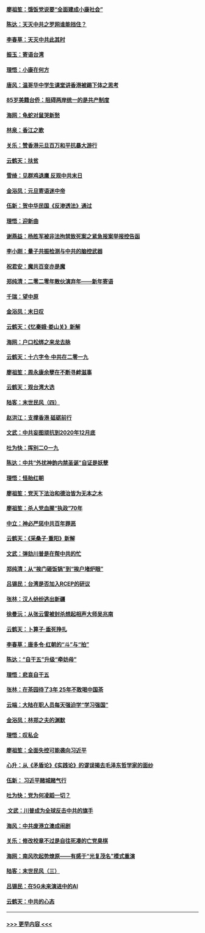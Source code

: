 #### [廖祖笙：饿饭党说要“全面建成小康社会”](../pages/nsc993/n11767482.md?t=01042055) 
#### [陈达：天灭中共之罗网谁能挡住？](../pages/nsc993/n11767465.md?t=01042055) 
#### [李春草：天灭中共此其时](../pages/nsc993/n11767452.md?t=01042055) 
#### [振玉：寄语台湾](../pages/nsc993/n11767432.md?t=01042055) 
#### [理悟：小康在何方](../pages/nsc993/n11767394.md?t=01042055) 
#### [唐风：温哥华中学生课堂讲香港被踢下体之思考](../pages/nsc993/n11766848.md?t=01042055) 
#### [85岁美籍台侨：阻碍两岸统一的是共产制度](../pages/nsc993/n11765043.md?t=01042055) 
#### [海网：龟蛇对鼠哭新愁](../pages/nsc993/n11764895.md?t=01042055) 
#### [林泉：香江之歌](../pages/nsc993/n11764415.md?t=01042055) 
#### [关乐：赞香港元旦百万和平抗暴大游行](../pages/nsc993/n11764382.md?t=01042055) 
#### [云鹤天：扶贫](../pages/nsc993/n11764245.md?t=01042055) 
#### [雪绮：见群鸡退鹰  反观中共末日](../pages/nsc993/n11762112.md?t=01042055) 
#### [金浴凤：元旦寄语迷中帝](../pages/nsc993/n11761788.md?t=01042055) 
#### [伍新：贺中华民国《反渗透法》通过](../pages/nsc993/n11761994.md?t=01042055) 
#### [理悟：迎新曲](../pages/nsc993/n11761152.md?t=01042055) 
#### [谢燕益：杨胜军被非法拘禁致死案之紧急报案举报控告函](../pages/nsc993/n11756134.md?t=01042055) 
#### [李小刚：量子共振检测与中共的脑控武器](../pages/nsc993/n11754518.md?t=01042055) 
#### [祝君安：魔共百变亦是魔](../pages/nsc993/n11754469.md?t=01042055) 
#### [郑纯清：二零二零年散伙演弃年——新年寄语](../pages/nsc993/n11754195.md?t=01042055) 
#### [千瑞：望中原](../pages/nsc993/n11754159.md?t=01042055) 
#### [金浴凤：末日叹](../pages/nsc993/n11752359.md?t=01042055) 
#### [云鹤天：《忆秦娥‧娄山关》新解](../pages/nsc993/n11752348.md?t=01042055) 
#### [海网：户口松绑之来龙去脉](../pages/nsc993/n11752328.md?t=01042055) 
#### [云鹤天：十六字令‧中共在二零一九](../pages/nsc993/n11752305.md?t=01042055) 
#### [廖祖笙：周永康余孽在不断寻衅滋事](../pages/nsc993/n11751013.md?t=01042055) 
#### [云鹤天：观台湾大选](../pages/nsc993/n11751007.md?t=01042055) 
#### [陆客：末世民风（四）](../pages/nsc993/n11749203.md?t=01042055) 
#### [赵洪江：支撑香港 砥砺前行](../pages/nsc993/n11748482.md?t=01042055) 
#### [文武：中共妄图顽抗到2020年12月底](../pages/nsc993/n11748446.md?t=01042055) 
#### [吐为快：挥别二O一九](../pages/nsc993/n11748411.md?t=01042055) 
#### [陈达：中共“外扰神韵内禁圣诞”自证是妖孽](../pages/nsc993/n11748226.md?t=01042055) 
#### [理悟：怪胎红朝](../pages/nsc993/n11748206.md?t=01042055) 
#### [廖祖笙：党天下法治和德治皆为无本之木](../pages/nsc993/n11748135.md?t=01042055) 
#### [廖祖笙：杀人党血腥“执政”70年](../pages/nsc993/n11745144.md?t=01042055) 
#### [中立：神必严惩中共百年罪恶](../pages/nsc993/n11744970.md?t=01042055) 
#### [云鹤天：《采桑子‧重阳》新解](../pages/nsc993/n11744948.md?t=01042055) 
#### [文武：弹劾川普是在帮中共的忙](../pages/nsc993/n11744758.md?t=01042055) 
#### [郑纯清：从“挨门砸饭锅”到“挨户堵炉眼”](../pages/nsc993/n11744745.md?t=01042055) 
#### [吕锡民：台湾是否加入RCEP的研议](../pages/nsc993/n11744701.md?t=01042055) 
#### [张林：汉人纷纷逃出新疆](../pages/nsc993/n11743530.md?t=01042055) 
#### [徐曼沅：从张云雷被封杀想起相声大师吴兆南](../pages/nsc993/n11741816.md?t=01042055) 
#### [云鹤天：卜算子‧垂死挣扎](../pages/nsc993/n11739956.md?t=01042055) 
#### [李春草：唐多令‧红朝的“斗”与“拍”](../pages/nsc993/n11739830.md?t=01042055) 
#### [陈达：“自干五”升级“牵妨母”](../pages/nsc993/n11739724.md?t=01042055) 
#### [理悟：悲哀自干五](../pages/nsc993/n11739547.md?t=01042055) 
#### [张林：在茶园待了3年 25年不敢喝中国茶](../pages/nsc993/n11739240.md?t=01042055) 
#### [云端：大陆在职人员每天强迫学“学习强国”](../pages/nsc993/n11738735.md?t=01042055) 
#### [金浴凤：林郑之夫的渊默](../pages/nsc993/n11737735.md?t=01042055) 
#### [理悟：叹私企](../pages/nsc993/n11737715.md?t=01042055) 
#### [廖祖笙：全面失控可能袭向习近平](../pages/nsc993/n11737704.md?t=01042055) 
#### [心升：从《矛盾论》《实践论》的谬误揭去毛泽东哲学家的面纱](../pages/nsc993/n11736962.md?t=01042055) 
#### [伍新： 习近平赌城赌气行](../pages/nsc993/n11736929.md?t=01042055) 
#### [吐为快：党为何凌蹈一切？](../pages/nsc993/n11736915.md?t=01042055) 
#### [ 文武：川普成为全球反击中共的旗手](../pages/nsc993/n11736882.md?t=01042055) 
#### [海风：中共废港立澳成闹剧](../pages/nsc993/n11735857.md?t=01042055) 
#### [关乐：修改校章不过是自往死凑的亡党臭棋](../pages/nsc993/n11735097.md?t=01042055) 
#### [海网：南风吹起势燎原——有感于“光复茂名”模式重演](../pages/nsc993/n11732308.md?t=01042055) 
#### [陆客：末世民风（三）](../pages/nsc993/n11732211.md?t=01042055) 
#### [吕锡民：在5G未来演进中的AI](../pages/nsc993/n11730010.md?t=01042055) 
#### [云鹤天：中共的心态](../pages/nsc993/n11729906.md?t=01042055) 

----
#### [ >>> 更早内容 <<< ](../indexes/nsc993-earlier.md)
